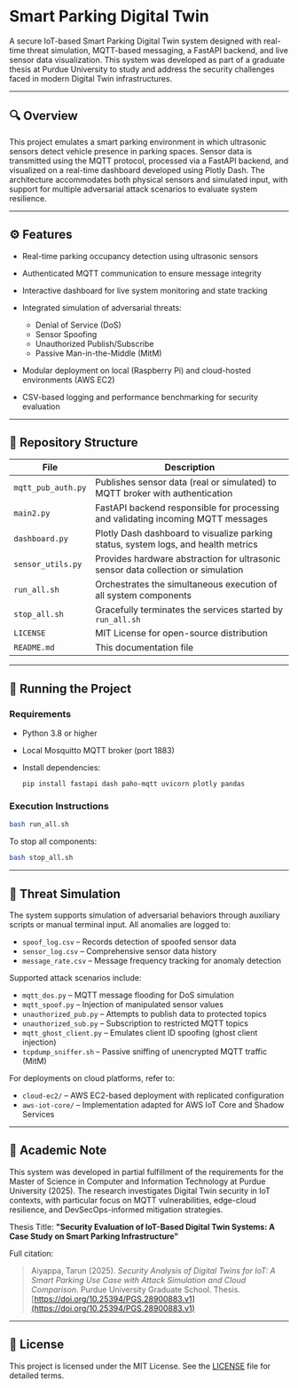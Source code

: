 # Smart Parking Digital Twin

A secure IoT-based Smart Parking Digital Twin system designed with real-time threat simulation, MQTT-based messaging, a FastAPI backend, and live sensor data visualization. This system was developed as part of a graduate thesis at Purdue University to study and address the security challenges faced in modern Digital Twin infrastructures.

---

## 🔍 Overview

This project emulates a smart parking environment in which ultrasonic sensors detect vehicle presence in parking spaces. Sensor data is transmitted using the MQTT protocol, processed via a FastAPI backend, and visualized on a real-time dashboard developed using Plotly Dash. The architecture accommodates both physical sensors and simulated input, with support for multiple adversarial attack scenarios to evaluate system resilience.

---

## ⚙️ Features

* Real-time parking occupancy detection using ultrasonic sensors
* Authenticated MQTT communication to ensure message integrity
* Interactive dashboard for live system monitoring and state tracking
* Integrated simulation of adversarial threats:

  * Denial of Service (DoS)
  * Sensor Spoofing
  * Unauthorized Publish/Subscribe
  * Passive Man-in-the-Middle (MitM)
* Modular deployment on local (Raspberry Pi) and cloud-hosted environments (AWS EC2)
* CSV-based logging and performance benchmarking for security evaluation

---

## 📁 Repository Structure

| File               | Description                                                                        |
| ------------------ | ---------------------------------------------------------------------------------- |
| `mqtt_pub_auth.py` | Publishes sensor data (real or simulated) to MQTT broker with authentication       |
| `main2.py`         | FastAPI backend responsible for processing and validating incoming MQTT messages   |
| `dashboard.py`     | Plotly Dash dashboard to visualize parking status, system logs, and health metrics |
| `sensor_utils.py`  | Provides hardware abstraction for ultrasonic sensor data collection or simulation  |
| `run_all.sh`       | Orchestrates the simultaneous execution of all system components                   |
| `stop_all.sh`      | Gracefully terminates the services started by `run_all.sh`                         |
| `LICENSE`          | MIT License for open-source distribution                                           |
| `README.md`        | This documentation file                                                            |

---

## 🚀 Running the Project

### Requirements

* Python 3.8 or higher
* Local Mosquitto MQTT broker (port 1883)
* Install dependencies:

  ```
  pip install fastapi dash paho-mqtt uvicorn plotly pandas
  ```

### Execution Instructions

```bash
bash run_all.sh
```

To stop all components:

```bash
bash stop_all.sh
```

---

## 🧪 Threat Simulation

The system supports simulation of adversarial behaviors through auxiliary scripts or manual terminal input. All anomalies are logged to:

* `spoof_log.csv` – Records detection of spoofed sensor data
* `sensor_log.csv` – Comprehensive sensor data history
* `message_rate.csv` – Message frequency tracking for anomaly detection

Supported attack scenarios include:

* `mqtt_dos.py` – MQTT message flooding for DoS simulation
* `mqtt_spoof.py` – Injection of manipulated sensor values
* `unauthorized_pub.py` – Attempts to publish data to protected topics
* `unauthorized_sub.py` – Subscription to restricted MQTT topics
* `mqtt_ghost_client.py` – Emulates client ID spoofing (ghost client injection)
* `tcpdump_sniffer.sh` – Passive sniffing of unencrypted MQTT traffic (MitM)

For deployments on cloud platforms, refer to:

* `cloud-ec2/` – AWS EC2-based deployment with replicated configuration
* `aws-iot-core/` – Implementation adapted for AWS IoT Core and Shadow Services

---

## 📄 Academic Note

This system was developed in partial fulfillment of the requirements for the Master of Science in Computer and Information Technology at Purdue University (2025). The research investigates Digital Twin security in IoT contexts, with particular focus on MQTT vulnerabilities, edge-cloud resilience, and DevSecOps-informed mitigation strategies.

Thesis Title: **"Security Evaluation of IoT-Based Digital Twin Systems: A Case Study on Smart Parking Infrastructure"**

Full citation:

> Aiyappa, Tarun (2025). *Security Analysis of Digital Twins for IoT: A Smart Parking Use Case with Attack Simulation and Cloud Comparison*. Purdue University Graduate School. Thesis. [https://doi.org/10.25394/PGS.28900883.v1](https://doi.org/10.25394/PGS.28900883.v1)

---

## 📜 License

This project is licensed under the MIT License. See the [LICENSE](./LICENSE) file for detailed terms.

